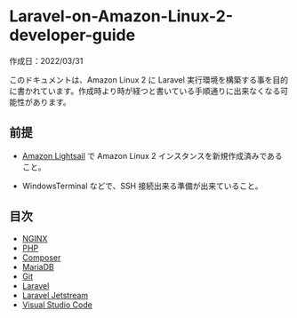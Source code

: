 # Laravel-on-Amazon-Linux-2-developer-guide<a name="Laravel-on-Amazon-Linux-2-developer-guide"></a>

作成日：2022/03/31<br>

このドキュメントは、Amazon Linux 2 に Laravel 実行環境を構築する事を目的に書かれています。作成時より時が経つと書いている手順通りに出来なくなる可能性があります。

## 前提

+ [Amazon Lightsail](https://lightsail.aws.amazon.com/)
で Amazon Linux 2 インスタンスを新規作成済みであること。<br>

+ WindowsTerminal などで、SSH 接続出来る準備が出来ていること。


## 目次
+ [NGINX](NGINX-on-Amazon-Linux-2-install-guide.md)
+ [PHP](PHP-on-Amazon-Linux-2-install-guide.md)
+ [Composer](Composer-on-Amazon-Linux-2-install-guide.md)
+ [MariaDB](MariaDB-on-Amazon-Linux-2-install-guide.md)
+ [Git](Git-on-Amazon-Linux-2-install-guide.md)
+ [Laravel](Laravel-on-Amazon-Linux-2-install-guide.md)
+ [Laravel Jetstream](Laravel_Jetstream-on-Amazon-Linux-2-install-guide.md)
+ [Visual Studio Code](test)

